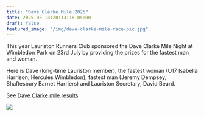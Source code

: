 ```yaml
---
title: "Dave Clarke Mile 2025"
date: 2025-08-13T20:13:16-05:00
draft: false
featured_image: "/img/dave-clarke-mile-race-pic.jpg"
---
```


This year Lauriston Runners Club sponsored the Dave Clarke Mile Night at Wimbledon Park on 23rd July by providing the prizes for the fastest man and woman. 

Here is Dave (long-time Lauriston member), the fastest woman (U17 Isabella Harrison, Hercules Wimbledon), fastest man (Jeremy Dempsey, Shaftesbury Barnet Harriers) and Lauriston Secretary, David Beard. 

See [Dave Clarke mile results]([https://data.opentrack.run/en-gb/x/2025/GBR/dc1mile25/])

![](https://www.lauristonrunners.club/img/dave-clarke-mile-winners.jpeg)
